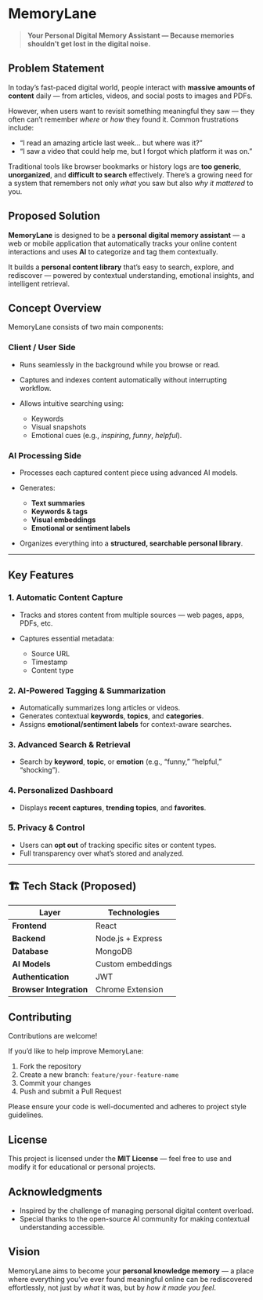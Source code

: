 #  MemoryLane

> **Your Personal Digital Memory Assistant — Because memories shouldn’t get lost in the digital noise.**

##  Problem Statement

In today’s fast-paced digital world, people interact with **massive amounts of content** daily — from articles, videos, and social posts to images and PDFs.

However, when users want to revisit something meaningful they saw — they often can’t remember *where* or *how* they found it.
Common frustrations include:

* “I read an amazing article last week… but where was it?”
* “I saw a video that could help me, but I forgot which platform it was on.”

Traditional tools like browser bookmarks or history logs are **too generic**, **unorganized**, and **difficult to search** effectively.
There’s a growing need for a system that remembers not only *what* you saw but also *why it mattered* to you.

## Proposed Solution

**MemoryLane** is designed to be a **personal digital memory assistant** — a web or mobile application that automatically tracks your online content interactions and uses **AI** to categorize and tag them contextually.

It builds a **personal content library** that’s easy to search, explore, and rediscover — powered by contextual understanding, emotional insights, and intelligent retrieval.

## Concept Overview

MemoryLane consists of two main components:

### Client / User Side

* Runs seamlessly in the background while you browse or read.
* Captures and indexes content automatically without interrupting workflow.
* Allows intuitive searching using:

  * Keywords
  * Visual snapshots
  * Emotional cues (e.g., *inspiring*, *funny*, *helpful*).

###  AI Processing Side

* Processes each captured content piece using advanced AI models.
* Generates:

  * **Text summaries**
  * **Keywords & tags**
  * **Visual embeddings**
  * **Emotional or sentiment labels**
* Organizes everything into a **structured, searchable personal library**.

---

##  Key Features

### 1.  Automatic Content Capture

* Tracks and stores content from multiple sources — web pages, apps, PDFs, etc.
* Captures essential metadata:

  * Source URL
  * Timestamp
  * Content type

### 2.  AI-Powered Tagging & Summarization

* Automatically summarizes long articles or videos.
* Generates contextual **keywords**, **topics**, and **categories**.
* Assigns **emotional/sentiment labels** for context-aware searches.

### 3.  Advanced Search & Retrieval

* Search by **keyword**, **topic**, or **emotion** (e.g., “funny,” “helpful,” “shocking”).

### 4.  Personalized Dashboard

* Displays **recent captures**, **trending topics**, and **favorites**.

### 5.  Privacy & Control
* Users can **opt out** of tracking specific sites or content types.
* Full transparency over what’s stored and analyzed.

---

## 🏗️ Tech Stack (Proposed)

| Layer                   | Technologies                                          |
| ----------------------- | ----------------------------------------------------- |
| **Frontend**            | React                                                 |
| **Backend**             | Node.js + Express                                     |
| **Database**            | MongoDB                                               |
| **AI Models**           | Custom embeddings                                     |
| **Authentication**      | JWT                                                   |
| **Browser Integration** | Chrome Extension                                      |      


## Contributing

Contributions are welcome!

If you’d like to help improve MemoryLane:

1. Fork the repository
2. Create a new branch: `feature/your-feature-name`
3. Commit your changes
4. Push and submit a Pull Request

Please ensure your code is well-documented and adheres to project style guidelines.

## License
This project is licensed under the **MIT License** — feel free to use and modify it for educational or personal projects.

## Acknowledgments

* Inspired by the challenge of managing personal digital content overload.
* Special thanks to the open-source AI community for making contextual understanding accessible.

## Vision

MemoryLane aims to become your **personal knowledge memory** —
a place where everything you’ve ever found meaningful online can be rediscovered effortlessly,
not just by *what* it was, but by *how it made you feel*.

